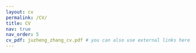 ```yaml
---
layout: cv
permalink: /CV/
title: CV
nav: true
nav_order: 5
cv_pdf: juzheng_zhang_cv.pdf # you can also use external links here
---
```


